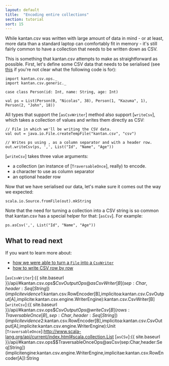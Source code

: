 ```yaml
---
layout: default
title:  "Encoding entire collections"
section: tutorial
sort: 15
---
```

While kantan.csv was written with large amount of data in mind - or at least, more data than a standard laptop can
comfortably fit in memory - it's still fairly common to have a collection that needs to be written down as CSV.

This is something that kantan.csv attempts to make as straightforward as possible. First, let's define some CSV data
that needs to be serialised (see [this](case_classes_as_rows) if you're not clear what the following code is for):

```tut:silent
import kantan.csv.ops._
import kantan.csv.generic._

case class Person(id: Int, name: String, age: Int)

val ps = List(Person(0, "Nicolas", 38), Person(1, "Kazuma", 1), Person(2, "John", 18))
```

All types that support the [`asCsvWriter`] method also support [`writeCsv`], which takes a collection of values and
writes them directly as CSV:

```tut:silent
// File in which we'll be writing the CSV data.
val out = java.io.File.createTempFile("kantan.csv", "csv")

// Writes ps using , as a column separator and with a header row.
out.writeCsv(ps, ',', List("Id", "Name", "Age"))
```

[`writeCsv`] takes three value arguments:

* a collection (an instance of [`TraversableOnce`], really) to encode.
* a character to use as column separator
* an optional header row

Now that we have serialised our data, let's make sure it comes out the way we expected:

```tut
scala.io.Source.fromFile(out).mkString
```

Note that the need for turning a collection into a CSV string is so common that kantan.csv has a special helper for
that: [`asCsv`]. For example:

```tut
ps.asCsv(',', List("Id", "Name", "Age"))
```

## What to read next

If you want to learn more about:

* [how we were able to turn a `File` into a `CsvWriter`](csv_sinks.html)
* [how to write CSV row by row](step_by_step_serialisation.html)


[`asCsvWriter`]:{{ site.baseurl }}/api/#kantan.csv.ops$$CsvOutputOps@asCsvWriter[B](sep:Char,header:Seq[String])(implicitevidence$1:kantan.csv.RowEncoder[B],implicitoa:kantan.csv.CsvOutput[A],implicite:kantan.csv.engine.WriterEngine):kantan.csv.CsvWriter[B]
[`writeCsv`]:{{ site.baseurl }}/api/#kantan.csv.ops$$CsvOutputOps@writeCsv[B](rows:TraversableOnce[B],sep:Char,header:Seq[String])(implicitevidence$2:kantan.csv.RowEncoder[B],implicitoa:kantan.csv.CsvOutput[A],implicite:kantan.csv.engine.WriterEngine):Unit
[`TraversableOnce`]:http://www.scala-lang.org/api/current/index.html#scala.collection.List
[`asCSv`]:{{ site.baseurl }}/api/#kantan.csv.ops$$TraversableOnceOps@asCsv(sep:Char,header:Seq[String])(implicitengine:kantan.csv.engine.WriterEngine,implicitae:kantan.csv.RowEncoder[A]):String